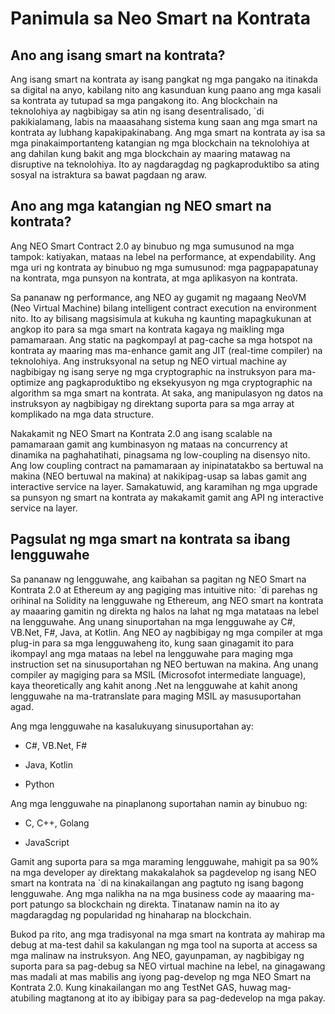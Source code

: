 # Panimula sa Neo Smart na Kontrata

## Ano ang isang smart na kontrata?

Ang isang smart na kontrata ay isang pangkat ng mga pangako na itinakda sa digital na anyo, kabilang nito ang kasunduan kung paano ang mga kasali sa kontrata ay tutupad sa mga pangakong ito. Ang blockchain na teknolohiya ay nagbibigay sa atin ng isang desentralisado, `di pakikialamang, labis na maaasahang sistema kung saan ang mga smart na kontrata ay lubhang kapakipakinabang. Ang mga smart na kontrata ay isa sa mga pinakaimportanteng katangian ng mga blockchain na teknolohiya at ang dahilan kung bakit ang mga blockchain ay maaring matawag na disruptive na teknolohiya. Ito ay nagdaragdag ng pagkaproduktibo sa ating sosyal na istraktura sa bawat pagdaan ng araw.

## Ano ang mga katangian ng NEO smart na kontrata?

Ang NEO Smart Contract 2.0 ay binubuo ng mga sumusunod na mga tampok: katiyakan, mataas na lebel na performance, at expendability. Ang mga uri ng kontrata ay binubuo ng mga sumusunod: mga pagpapapatunay na kontrata, mga punsyon na kontrata, at mga aplikasyon na kontrata.

Sa pananaw ng performance, ang NEO ay gugamit ng magaang NeoVM (Neo Virtual Machine) bilang intelligent contract execution na environment nito. Ito ay bilisang magsisimula at kukuha ng kaunting mapagkukunan at angkop ito para sa mga smart na kontrata kagaya ng maikling mga pamamaraan. Ang static na pagkompayl at pag-cache sa mga hotspot na kontrata ay maaring mas ma-enhance gamit ang JIT (real-time compiler) na teknolohiya. Ang instruksyonal na setup ng NEO virtual machine ay nagbibigay ng isang serye ng mga cryptographic na instruksyon para ma-optimize ang pagkaproduktibo ng eksekyusyon ng mga cryptographic na algorithm sa mga smart na kontrata. At saka, ang manipulasyon ng datos na instruksyon ay nagbibigay ng direktang suporta para sa mga array at komplikado na mga data structure.

Nakakamit ng NEO Smart na Kontrata 2.0 ang isang scalable na pamamaraan gamit ang kumbinasyon ng mataas na concurrency at dinamika na paghahatihati, pinagsama ng low-coupling na disensyo nito. Ang low coupling contract na pamamaraan ay inipinatatakbo sa bertuwal na makina (NEO bertuwal na makina) at nakikipag-usap sa labas gamit ang interactive service na layer. Samakatuwid, ang karamihan ng mga upgrade sa punsyon ng smart na kontrata ay makakamit gamit ang API ng interactive service na layer.

## Pagsulat ng mga smart na kontrata sa ibang lengguwahe

Sa pananaw ng lengguwahe, ang kaibahan sa pagitan ng NEO Smart na Kontrata 2.0 at Ethereum ay ang pagiging mas intuitive nito: `di parehas ng orihinal na Solidity na lengguwahe ng Ethereum, ang NEO smart na kontrata ay maaaring gamitin ng direkta ng halos na lahat ng mga matataas na lebel na lengguwahe. Ang unang sinuportahan na mga lengguwahe ay C#, VB.Net, F#, Java, at Kotlin. Ang NEO ay nagbibigay ng mga compiler at mga plug-in para sa mga lengguwaheng ito, kung saan ginagamit ito para ikompayl ang mga mataas na lebel na lengguwahe para maging mga instruction set na sinusuportahan ng NEO bertuwan na makina. Ang unang compiler ay magiging para sa MSIL (Microsofot intermediate language), kaya theoretically ang kahit anong .Net na lengguwahe at kahit anong lengguwahe na ma-tratranslate para maging MSIL ay masusuportahan agad.

Ang mga lengguwahe na kasalukuyang sinusuportahan ay:

- C#, VB.Net, F#

- Java, Kotlin
- Python

Ang mga lengguwahe na pinaplanong suportahan namin ay binubuo ng:

- C, C++, Golang

- JavaScript

Gamit ang suporta para sa mga maraming lengguwahe, mahigit pa sa 90% na mga developer ay direktang makakalahok sa pagdevelop ng isang NEO smart na kontrata na `di na kinakailangan ang pagtuto ng isang bagong lengguwahe. Ang mga nalikha na na mga business code ay maaaring ma-port patungo sa blockchain ng direkta. Tinatanaw namin na ito ay magdaragdag ng popularidad ng hinaharap na blockchain.

Bukod pa rito, ang mga tradisyonal na mga smart na kontrata ay mahirap ma debug at ma-test dahil sa kakulangan ng mga tool na suporta at access sa mga malinaw na instruksyon. Ang NEO, gayunpaman, ay nagbibigay ng suporta para sa pag-debug sa NEO virtual machine na lebel, na ginagawang mas madali at mas mabilis ang iyong pag-develop ng mga NEO Smart na Kontrata 2.0. Kung kinakailangan mo ang TestNet GAS, huwag mag-atubiling magtanong at ito ay ibibigay para sa pag-dedevelop na mga pakay.
